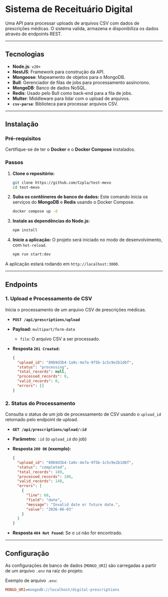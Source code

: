 # Sistema de Receituário Digital

Uma API para processar uploads de arquivos CSV com dados de prescrições médicas. O sistema valida, armazena e disponibiliza os dados através de endpoints REST.

---

## Tecnologias

- **Node.js**: `v20+`
- **NestJS**: Framework para construção da API.
- **Mongoose**: Mapeamento de objetos para o MongoDB.
- **Bull**: Gerenciador de filas de jobs para processamento assíncrono.
- **MongoDB**: Banco de dados NoSQL.
- **Redis**: Usado pelo Bull como back-end para a fila de jobs.
- **Multer**: Middleware para lidar com o upload de arquivos.
- **`csv-parse`**: Biblioteca para processar arquivos CSV.

---

## Instalação

### Pré-requisitos

Certifique-se de ter o **Docker** e o **Docker Compose** instalados.

### Passos

1.  **Clone o repositório:**

    ```bash
    git clone https://github.com/Czpla/test-mevo
    cd test-mevo
    ```

2.  **Suba os contêineres de banco de dados:**
    Este comando inicia os serviços do **MongoDB** e **Redis** usando o Docker Compose.

    ```bash
    docker compose up -d
    ```

3.  **Instale as dependências do Node.js:**

    ```bash
    npm install
    ```

4.  **Inicie a aplicação:**
    O projeto será iniciado no modo de desenvolvimento, com `hot-reload`.

    ```bash
    npm run start:dev
    ```

A aplicação estará rodando em `http://localhost:3000`.

---

## Endpoints

### 1. Upload e Processamento de CSV

Inicia o processamento de um arquivo CSV de prescrições médicas.

- **`POST /api/prescriptions/upload`**
- **Payload:** `multipart/form-data`
  - `file`: O arquivo CSV a ser processado.
- **Resposta `201 Created`:**

  ```json
  {
    "upload_id": "89b9d3b4-1a9c-4e7a-9f5b-1c5c9e2b1d6f",
    "status": "processing",
    "total_records": null,
    "processed_records": 0,
    "valid_records": 0,
    "errors": []
  }
  ```

### 2. Status do Processamento

Consulta o status de um job de processamento de CSV usando o `upload_id` retornado pelo endpoint de upload.

- **`GET /api/prescriptions/upload/:id`**
- **Parâmetro:** `:id` (o `upload_id` do job)
- **Resposta `200 OK` (exemplo):**

  ```json
  {
    "upload_id": "89b9d3b4-1a9c-4e7a-9f5b-1c5c9e2b1d6f",
    "status": "completed",
    "total_records": 180,
    "processed_records": 180,
    "valid_records": 140,
    "errors": [
      {
        "line": 68,
        "field": "date",
        "message": "Invalid date or future date.",
        "value": "2026-06-03"
      }
    ]
  }
  ```

- **Resposta `404 Not Found`:** Se o `id` não for encontrado.

---

## Configuração

As configurações de banco de dados (`MONGO_URI`) são carregadas a partir de um arquivo `.env` na raiz do projeto.

Exemplo de arquivo `.env`:

```ini
MONGO_URI=mongodb://localhost/digital-prescriptions
```
